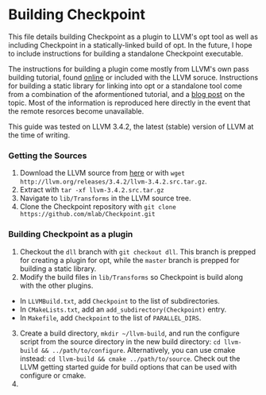 # Building Checkpoint #

This file details building Checkpoint as a plugin to LLVM's opt tool as well as
including Checkpoint in a statically-linked build of opt. In the future, I hope
to include instructions for building a standalone Checkpoint executable.

The instructions for building a plugin come mostly from LLVM's own pass building
tutorial, found [online](http://llvm.org/docs/WritingAnLLVMPass.html) or included with
the LLVM soruce. Instructions for building a static library for linking into opt
or a standalone tool come from a combination of the aformentioned tutorial, and
a [blog post](http://tinyurl.com/7akkcbc) on the topic. Most of the information
is reproduced here directly in the event that the remote resorces become
unavailable.

This guide was tested on LLVM 3.4.2, the latest (stable) version of LLVM at the
time of writing.

### Getting the Sources ###

1. Download the LLVM source from [here](http://llvm.org/releases/download.html) or with
`wget http://llvm.org/releases/3.4.2/llvm-3.4.2.src.tar.gz`.
2. Extract with `tar -xf llvm-3.4.2.src.tar.gz`
3. Navigate to `lib/Transforms` in the LLVM source tree.
4. Clone the Checkpoint repository with
`git clone https://github.com/mlab/Checkpoint.git`

### Building Checkpoint as a plugin ###

1. Checkout the `dll` branch with `git checkout dll`. This branch is prepped
for creating a plugin for opt, while the `master` branch is prepped for building
a static library.
2. Modify the build files in `lib/Transforms` so Checkpoint is build along with
the other plugins.
  * In `LLVMBuild.txt`, add `Checkpoint` to the list of subdirectories.
  * In `CMakeLists.txt`, add an `add_subdirectory(Checkpoint)` entry.
  * In `Makefile`, add `Checkpoint` to the list of `PARALLEL_DIRS`.
3. Create a build directory, `mkdir ~/llvm-build`, and run the configure script
from the source directory in the new build directory:
`cd llvm-build && ../path/to/configure`.  Alternatively, you can use cmake
instead: `cd llvm-build && cmake ../path/to/source`. Check out the LLVM getting
started guide for build options that can be used with configure or cmake.
4. 
